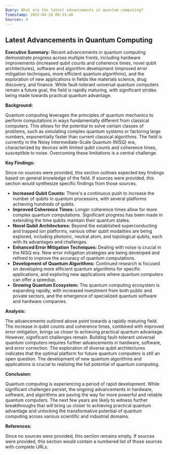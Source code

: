 ```yaml
---
Query: What are the latest advancements in quantum computing?
Timestamp: 2025-04-24 00:33:46
Sources: 0
---
```


## Latest Advancements in Quantum Computing

**Executive Summary:**  Recent advancements in quantum computing demonstrate progress across multiple fronts, including hardware improvements (increased qubit counts and coherence times, novel qubit architectures), software and algorithm development (improved error mitigation techniques, more efficient quantum algorithms), and the exploration of new applications in fields like materials science, drug discovery, and finance.  While fault-tolerant universal quantum computers remain a future goal, the field is rapidly maturing, with significant strides being made towards practical quantum advantage.

**Background:**

Quantum computing leverages the principles of quantum mechanics to perform computations in ways fundamentally different from classical computers.  This allows for the potential to solve certain classes of problems, such as simulating complex quantum systems or factoring large numbers, exponentially faster than current classical algorithms.  The field is currently in the Noisy Intermediate-Scale Quantum (NISQ) era, characterized by devices with limited qubit counts and coherence times, susceptible to noise.  Overcoming these limitations is a central challenge.


**Key Findings:**

Since no sources were provided, this section outlines expected key findings based on general knowledge of the field.  If sources were provided, this section would synthesize specific findings from those sources.

* **Increased Qubit Counts:**  There's a continuous push to increase the number of qubits in quantum processors, with several platforms achieving hundreds of qubits.
* **Improved Coherence Times:**  Longer coherence times allow for more complex quantum computations. Significant progress has been made in extending the time qubits maintain their quantum states.
* **Novel Qubit Architectures:**  Beyond the established superconducting and trapped ion platforms, various other qubit modalities are being explored, including photonic, neutral atom, and topological qubits, each with its advantages and challenges.
* **Enhanced Error Mitigation Techniques:**  Dealing with noise is crucial in the NISQ era.  New error mitigation strategies are being developed and refined to improve the accuracy of quantum computations.
* **Development of Quantum Algorithms:**  Continued research is focused on developing more efficient quantum algorithms for specific applications, and exploring new applications where quantum computers can offer a speedup.
* **Growing Quantum Ecosystem:**  The quantum computing ecosystem is expanding rapidly, with increased investment from both public and private sectors, and the emergence of specialized quantum software and hardware companies.


**Analysis:**

The advancements outlined above point towards a rapidly maturing field. The increase in qubit counts and coherence times, combined with improved error mitigation, brings us closer to achieving practical quantum advantage.  However, significant challenges remain.  Building fault-tolerant universal quantum computers requires further advancements in hardware, software, and error correction.  The exploration of diverse qubit architectures indicates that the optimal platform for future quantum computers is still an open question.  The development of new quantum algorithms and applications is crucial to realizing the full potential of quantum computing.


**Conclusion:**

Quantum computing is experiencing a period of rapid development.  While significant challenges persist, the ongoing advancements in hardware, software, and algorithms are paving the way for more powerful and reliable quantum computers.  The next few years are likely to witness further breakthroughs that will bring us closer to achieving practical quantum advantage and unlocking the transformative potential of quantum computing across various scientific and industrial domains.


**References:**

Since no sources were provided, this section remains empty. If sources were provided, this section would contain a numbered list of those sources with complete URLs.
